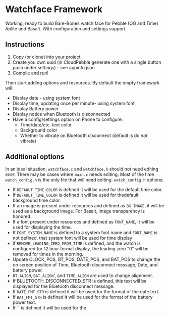 Watchface Framework
===================

Working, ready to build Bare-Bones watch face for Pebble (OG and Time) Aplite and Basalt. With configuration and settings support.

Instructions
------------

  1. Copy (or clone) into your project
  2. Create you own uuid (in CloudPebble generate one with a single button push under settings) - see appinfo.json
  3. Compile and run!

Then start adding options and resources. By default the empty framework will:

  * Display date - using system font
  * Display time, updating once per minute- using system font
  * Display Battery power
  * Display notice when Bluetooth is disconnected
  * Have a config/settings option on Phone to configure:
      * Time/date/etc. text color
      * Background color
      * Whether to vibrate on Bluetooth disconnect (default is do *not* vibrate)

Additional options
------------------

In an ideal situation, `watchface.c` and `watchface.h` should not need editing *ever*. There may be cases where `main.c` needs editing. Most of the time `watch_config.h` is the only file that will need editing. `watch_config.h` options:

  * If `DEFAULT_TIME_COLOR` is defined it will be used for the default time color.
  * If `DEFAULT_TIME_COLOR` is defined it will be used for thedefault background time color.
  * If an image is present under resources and defined as `BG_IMAGE`, it will be used as a background image. For Basalt, image transparency is honored.
  * If a font  present under resources and  defined as `FONT_NAME`, it will be used for displaying the time.
  * If `FONT_SYSTEM_NAME` is defined to a system font name and `FONT_NAME` is not defined, that system font will be used for time display
  * if `REMOVE_LEADING_ZERO_FROM_TIME` is defined, and the watch is configured for 12 hour format display, the leading zero "0" will be removed for times in the morning.
  * Update CLOCK_POS, BT_POS, DATE_POS, and BAT_POS to change the on screen position of Time, Bluetooth disconnect message, Date, and battery power.
  * `BT_ALIGN`, `BAT_ALIGN`', and `TIME_ALIGN` are used to change alignment.
  * If BLUETOOTH_DISCONNECTED_STR is defined, this text will be displayed for the Bluetooth disconnect message.
  * If `DATE_FMT_STR` is defined it will be used for the format of the date text.
  * If `BAT_FMT_STR` is defined it will be used for the format of the battery power text.
  * If `` is defined it will be used for the
